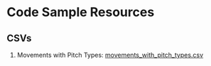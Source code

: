 # Code Sample Resources

## CSVs

1. Movements with Pitch Types: [movements_with_pitch_types.csv](movements_with_pitch_types.csv)
